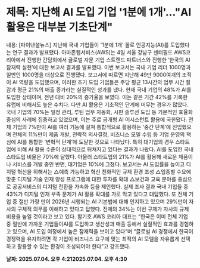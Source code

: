 # **제목: 지난해 AI 도입 기업 '1분에 1개'..."AI 활용은 대부분 기초단계"**

  내용: [파이낸셜뉴스] 지난해 국내 기업들이 '1분에 1개' 꼴로 인공지능(AI)를 도입했다는 연구 결과가 발표됐다.    아마존웹서비스(AWS)는 4일 서울 강남구 센터필드 AWS코리아에서 진행한 간담회에서 글로벌 자문 기업 스트랜드 파트너스와 진행한 ‘한국의 AI 잠재력 실현’에 대한 보고서 결과를 발표했다. 이번 보고서는 국내 기업 리더 1000명과 일반인 1000명을 대상으로 진행됐다.    보고서에 따르면 지난해 49만 9000여개의 조직이 AI 역량을 도입했으며, 이러한 초기 도입 기업들은 주당 평균 13시간의 업무 시간 절감과 평균 21%의 매출 증가라는 실질적인 성과를 냈다. 현재 국내 기업의 48%가 AI를 도입한 상태이며, 전년 대비 20%의 증가율을 보였다. 이는 같은 기간 42%를 기록한 유럽에 비해서도 높은 수치다.    다만 AI 활용은 기초적인 단계에 머무는 경우가 많았다. 국내 기업의 70%는 일정 관리, 루틴 업무 자동화, 시판 솔루션 도입 등 기본적인 효율화 중심의 사례에 집중하고 있었으며, 이는 주로 공개형 AI 어시스턴트 활용에 국한됐다. 전체 기업의 7%만이 AI를 여러 기능에 걸쳐 통합적으로 활용하는 ‘중간 단계’에 진입했으며 전체의 11%만이 제품 개발, 전략적 의사결정, 비즈니스 모델 수립 등 기업 운영의 핵심에 AI를 통합한 ‘변혁적 단계’에 도달한 것으로 나타났다.    특히 대기업의 경우 스타트업에 비해 AI 활용 수준이 상대적으로 뒤쳐지고 있다는 결과가 나왔다. AI를 도입한 국내 스타트업 비율은 70%에 달했다.    아울러 스타트업의 21%가 AI를 활용해 새로운 제품이나 서비스를 개발 중인 반면, 대기업은 10%에 그쳤다.    보고서는 AI 도입률을 높이고 디지털 혁신을 위해서는 △예측 가능하고 혁신 친화적인 규제 환경 조성 △업종별 수요에 맞춘 디지털 기술 인재 양성 프로그램에 대한 투자를 확대 △보건과 교육 분야를 중심으로 공공서비스의 디지털 전환을 가속화 등을 제언했다.    실제 조사 결과 국내 기업들 중 43%가 디지털 인재 부족 문제가 AI 활용 확대를 가로 막고 있다고 대답했다.    또 전체 기업 중 절반 가량 만이 2026년 시행되는 AI 기본법에 대해 인지하고 있으며 29%만이 자사의 구체적 의무를 이해하고 있다고 답했다. 전체의 34%는 이번 규제가 자사의 규제 비용을 높일 것이라고 보고 있다.    함기호 AWS 코리아 대표는 “한국은 이미 전체 기업 중 절반에 가까운 기업들이AI를 도입하고 생산성과 매출 등에서 실질적인 효과를 경험하고 있으며, AI 도입 여정에서 높은 잠재력을 보이고 있다”며 “글로벌 AI 경쟁에서 한국이 경쟁력을 유지하려면 각 기업이 비즈니스 요구에 맞는 최적의 AI 모델을 자유롭게 선택하고 활용할 수 있는 환경이 조성되어야 한다”고 강조했다.

  **날짜: 2025.07.04. 오후 4:212025.07.04. 오후 4:30**